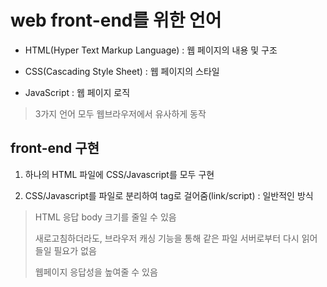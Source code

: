 # web front-end를 위한 언어

* HTML(Hyper Text Markup Language) : 웹 페이지의 내용 및 구조

* CSS(Cascading Style Sheet) : 웹 페이지의 스타일

* JavaScript : 웹 페이지 로직

> 3가지 언어 모두 웹브라우저에서 유사하게 동작

## front-end 구현

1) 하나의 HTML 파일에 CSS/Javascript를 모두 구현

2) CSS/Javascript를 파일로 분리하여 tag로 걸어줌(link/script) : 일반적인 방식

> HTML 응답 body 크기를 줄일 수 있음
> 
> 새로고침하더라도, 브라우저 캐싱 기능을 통해 같은 파일 서버로부터 다시 읽어들일 필요가 없음 
>
> 웹페이지 응답성을 높여줄 수 있음


